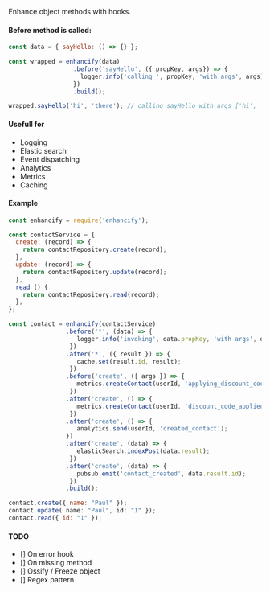 Enhance object methods with hooks. 

#### Before method is called:
```js
const data = { sayHello: () => {} };

const wrapped = enhancify(data)
                  .before('sayHello', ({ propKey, args}) => { 
                    logger.info('calling ', propKey, 'with args', args);
                  })
                  .build();

wrapped.sayHello('hi', 'there'); // calling sayHello with args ['hi', 'there']
```

#### Usefull for 

- Logging
- Elastic search
- Event dispatching
- Analytics
- Metrics
- Caching


#### Example
```js
const enhancify = require('enhancify');

const contactService = { 
  create: (record) => { 
    return contactRepository.create(record);
  },
  update: (record) => {
    return contactRepository.update(record);
  },
  read () {
    return contactRepository.read(record);
  },
};

const contact = enhancify(contactService)
                .before('*', (data) => {
                   logger.info('invoking', data.propKey, 'with args', data.args);
                 })
                .after('*', ({ result }) => {
                   cache.set(result.id, result);
                 })
                .before('create', ({ args }) => {
                   metrics.createContact(userId, 'applying_discount_code');
                 })
                .after('create', () => {
                   metrics.createContact(userId, 'discount_code_applied');
                 })
                .after('create', () => {
                   analytics.send(userId, 'created_contact');
                })
                .after('create', (data) => {
                   elasticSearch.indexPost(data.result);
                 })
                .after('create', (data) => {
                   pubsub.emit('contact_created', data.result.id);
                 })
                .build();

contact.create({ name: "Paul" });
contact.update( name: "Paul", id: "1" });
contact.read({ id: "1" });
```


#### TODO

- [] On error hook
- [] On missing method
- [] Ossify / Freeze object
- [] Regex pattern
